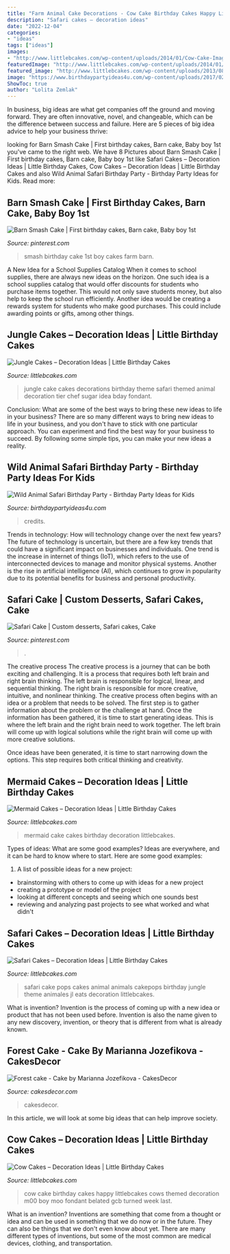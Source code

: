 ```yaml
---
title: "Farm Animal Cake Decorations - Cow Cake Birthday Cakes Happy Littlebcakes Cows Themed Decoration M00 Boy Moo Fondant Belated Gcb Turned Week Last"
description: "Safari cakes – decoration ideas"
date: "2022-12-04"
categories:
- "ideas"
tags: ["ideas"]
images:
- "http://www.littlebcakes.com/wp-content/uploads/2014/01/Cow-Cake-Images-768x1024.jpg"
featuredImage: "http://www.littlebcakes.com/wp-content/uploads/2014/01/Cow-Cake-Images-768x1024.jpg"
featured_image: "http://www.littlebcakes.com/wp-content/uploads/2013/08/Mermaid-Cake-Images.jpg"
image: "https://www.birthdaypartyideas4u.com/wp-content/uploads/2017/02/Wild-Animal-Safari-Birthday-Party-Zebra-Cakepop-600x900.jpg"
ShowToc: true
author: "Lolita Zemlak"
---
```



In business, big ideas are what get companies off the ground and moving forward. They are often innovative, novel, and changeable, which can be the difference between success and failure. Here are 5 pieces of big idea advice to help your business thrive:

	

		
looking for Barn Smash Cake | First birthday cakes, Barn cake, Baby boy 1st you've came to the right web. We have 8 Pictures about Barn Smash Cake | First birthday cakes, Barn cake, Baby boy 1st like Safari Cakes – Decoration Ideas | Little Birthday Cakes, Cow Cakes – Decoration Ideas | Little Birthday Cakes and also Wild Animal Safari Birthday Party - Birthday Party Ideas for Kids. Read more:
		
    
## Barn Smash Cake | First Birthday Cakes, Barn Cake, Baby Boy 1st

<img loading=lazy src="https://i.pinimg.com/736x/f9/23/d4/f923d433f0279c4ac8183329b8bad7a8.jpg" onerror="this.onerror=null;this.src='https://tse4.mm.bing.net/th?id=OIP.uNMSqXMBPT-jRxxBH9vcsgHaJ4&amp;pid=15.1';" alt="Barn Smash Cake | First birthday cakes, Barn cake, Baby boy 1st">

_Source: pinterest.com_

>smash birthday cake 1st boy cakes farm barn. 

	

A New Idea for a School Supplies Catalog
When it comes to school supplies, there are always new ideas on the horizon. One such idea is a school supplies catalog that would offer discounts for students who purchase items together. This would not only save students money, but also help to keep the school run efficiently. Another idea would be creating a rewards system for students who make good purchases. This could include awarding points or gifts, among other things.

    
## Jungle Cakes – Decoration Ideas | Little Birthday Cakes

<img loading=lazy src="http://www.littlebcakes.com/wp-content/uploads/2014/01/Jungle-Cake-Decorations.jpg" onerror="this.onerror=null;this.src='https://tse2.mm.bing.net/th?id=OIP.AmCJ7rR-qwx2Rab9bjSaIwHaJ4&amp;pid=15.1';" alt="Jungle Cakes – Decoration Ideas | Little Birthday Cakes">

_Source: littlebcakes.com_

>jungle cake cakes decorations birthday theme safari themed animal decoration tier chef sugar idea bday fondant. 

	

Conclusion: What are some of the best ways to bring these new ideas to life in your business?
There are so many different ways to bring new ideas to life in your business, and you don't have to stick with one particular approach. You can experiment and find the best way for your business to succeed. By following some simple tips, you can make your new ideas a reality.

    
## Wild Animal Safari Birthday Party - Birthday Party Ideas For Kids

<img loading=lazy src="https://www.birthdaypartyideas4u.com/wp-content/uploads/2017/02/Wild-Animal-Safari-Birthday-Party-Zebra-Cakepop-600x900.jpg" onerror="this.onerror=null;this.src='https://tse3.mm.bing.net/th?id=OIP.x_JzYug4GuLxKZmJJpZX3gHaLH&amp;pid=15.1';" alt="Wild Animal Safari Birthday Party - Birthday Party Ideas for Kids">

_Source: birthdaypartyideas4u.com_

>credits. 

	

Trends in technology: How will technology change over the next few years?
The future of technology is uncertain, but there are a few key trends that could have a significant impact on businesses and individuals. One trend is the increase in internet of things (IoT), which refers to the use of interconnected devices to manage and monitor physical systems. Another is the rise in artificial intelligence (AI), which continues to grow in popularity due to its potential benefits for business and personal productivity.

    
## Safari Cake | Custom Desserts, Safari Cakes, Cake

<img loading=lazy src="https://i.pinimg.com/736x/70/d9/d0/70d9d0ed5159a9dc4fd151fbeb31a105.jpg" onerror="this.onerror=null;this.src='https://tse2.mm.bing.net/th?id=OIP._dIEDXJU4DcNsp1leN71dQHaJ3&amp;pid=15.1';" alt="Safari Cake | Custom desserts, Safari cakes, Cake">

_Source: pinterest.com_

>. 

	

The creative process
The creative process is a journey that can be both exciting and challenging. It is a process that requires both left brain and right brain thinking. The left brain is responsible for logical, linear, and sequential thinking. The right brain is responsible for more creative, intuitive, and nonlinear thinking.
The creative process often begins with an idea or a problem that needs to be solved. The first step is to gather information about the problem or the challenge at hand. Once the information has been gathered, it is time to start generating ideas. This is where the left brain and the right brain need to work together. The left brain will come up with logical solutions while the right brain will come up with more creative solutions.

Once ideas have been generated, it is time to start narrowing down the options. This step requires both critical thinking and creativity.

    
## Mermaid Cakes – Decoration Ideas | Little Birthday Cakes

<img loading=lazy src="http://www.littlebcakes.com/wp-content/uploads/2013/08/Mermaid-Cake-Images.jpg" onerror="this.onerror=null;this.src='https://tse2.mm.bing.net/th?id=OIP.jwMX7pFN8M2MuV30STHIqwHaFj&amp;pid=15.1';" alt="Mermaid Cakes – Decoration Ideas | Little Birthday Cakes">

_Source: littlebcakes.com_

>mermaid cake cakes birthday decoration littlebcakes. 

	

Types of ideas: What are some good examples?
Ideas are everywhere, and it can be hard to know where to start. Here are some good examples:
1. A list of possible ideas for a new project: 
- brainstorming with others to come up with ideas for a new project 
- creating a prototype or model of the project 
- looking at different concepts and seeing which one sounds best 
- reviewing and analyzing past projects to see what worked and what didn't 

    
## Safari Cakes – Decoration Ideas | Little Birthday Cakes

<img loading=lazy src="https://www.littlebcakes.com/wp-content/uploads/2014/01/Safari-Cake-Pops.jpg" onerror="this.onerror=null;this.src='https://tse4.mm.bing.net/th?id=OIP.dnodRj4n85HA_CqUWicvlgHaE7&amp;pid=15.1';" alt="Safari Cakes – Decoration Ideas | Little Birthday Cakes">

_Source: littlebcakes.com_

>safari cake pops cakes animal animals cakepops birthday jungle theme animales jl eats decoration littlebcakes. 

	

What is invention?
Invention is the process of coming up with a new idea or product that has not been used before. Invention is also the name given to any new discovery, invention, or theory that is different from what is already known.

    
## Forest Cake - Cake By Marianna Jozefikova - CakesDecor

<img loading=lazy src="https://pic.cakesdecor.com/o/IMG_20181107_072326_jmtznt.jpg" onerror="this.onerror=null;this.src='https://tse1.mm.bing.net/th?id=OIP.RzAW7IeLqnvCAIEUB2JYjwHaJ3&amp;pid=15.1';" alt="Forest cake - Cake by Marianna Jozefikova - CakesDecor">

_Source: cakesdecor.com_

>cakesdecor. 

	

In this article, we will look at some big ideas that can help improve society.

    
## Cow Cakes – Decoration Ideas | Little Birthday Cakes

<img loading=lazy src="http://www.littlebcakes.com/wp-content/uploads/2014/01/Cow-Cake-Images-768x1024.jpg" onerror="this.onerror=null;this.src='https://tse2.mm.bing.net/th?id=OIP.K3CLj0TlBLWtsD8Jlowi1wHaJ4&amp;pid=15.1';" alt="Cow Cakes – Decoration Ideas | Little Birthday Cakes">

_Source: littlebcakes.com_

>cow cake birthday cakes happy littlebcakes cows themed decoration m00 boy moo fondant belated gcb turned week last. 

	

What is an invention?
Inventions are something that come from a thought or idea and can be used in something that we do now or in the future. They can also be things that we don't even know about yet. There are many different types of inventions, but some of the most common are medical devices, clothing, and transportation.

